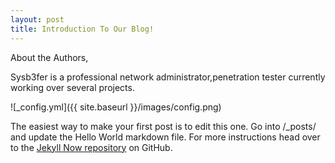 ```yaml
---
layout: post
title: Introduction To Our Blog!
---
```


About the Authors,

Sysb3fer is a professional network administrator,penetration tester currently working over several projects.

![_config.yml]({{ site.baseurl }}/images/config.png)

The easiest way to make your first post is to edit this one. Go into /_posts/ and update the Hello World markdown file. For more instructions head over to the [Jekyll Now repository](https://github.com/barryclark/jekyll-now) on GitHub.
